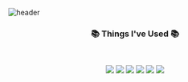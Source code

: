 ![header](https://capsule-render.vercel.app/api?type=waving&color=timeAuto&section=header&text=Jsjin&fontColor=ffffff)

<h3 align="center"><b>📚 Things I've Used 📚</b></h3>
</br>
<p align="center">
<!--dart-->
<img src="https://img.shields.io/badge/Dart-0175C2?style=for-the-badge&logo=flutter&logoColor=white"/>
<!--flutter-->
<img src="https://img.shields.io/badge/Flutter-02569B?style=for-the-badge&logo=flutter&logoColor=white"/>
<!--C -->
<img src="https://img.shields.io/badge/C-A8B9CC?style=for-the-badge&logo=c&logoColor=white"/>
<!--C++-->
<img src="https://img.shields.io/badge/c++-%2300599C.svg?style=for-the-badge&logo=C%2B%2B&logoColor=white"/>
<!--Python-->
<img src="https://img.shields.io/badge/Python-00599C?style=for-the-badge&logo=python&logoColor=white"/>
<!--firebase-->
<img src="https://img.shields.io/badge/Firebase-FFCA28?style=for-the-badge&logo=firebase&logoColor=white"/>
</p>
